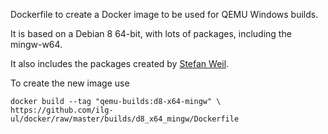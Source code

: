 Dockerfile to create a Docker image to be used for QEMU Windows builds.

It is based on a Debian 8 64-bit, with lots of packages, including the mingw-w64.

It also includes the packages created by [Stefan Weil](http://qemu.weilnetz.de/debian/).

To create the new image use

    docker build --tag "qemu-builds:d8-x64-mingw" \
    https://github.com/ilg-ul/docker/raw/master/builds/d8_x64_mingw/Dockerfile


